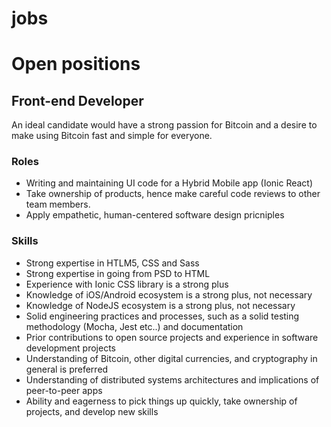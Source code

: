 # jobs

# Open positions

## Front-end Developer

An ideal candidate would have a strong passion for Bitcoin and a desire to make using Bitcoin fast and simple for everyone.

### Roles

* Writing and maintaining UI code for a Hybrid Mobile app (Ionic React)
* Take ownership of products, hence make careful code reviews to other team members.
* Apply empathetic, human-centered software design pricniples

### Skills

* Strong expertise in HTLM5, CSS and Sass 
* Strong expertise in going from PSD to HTML
* Experience with Ionic CSS library is a strong plus
* Knowledge of iOS/Android ecosystem is a strong plus, not necessary
* Knowledge of NodeJS ecosystem is a strong plus, not necessary
* Solid engineering practices and processes, such as a solid testing methodology (Mocha, Jest etc..) and documentation
* Prior contributions to open source projects and experience in software development projects
* Understanding of Bitcoin, other digital currencies, and cryptography in general is preferred   
* Understanding of distributed systems architectures and implications of peer-to-peer apps
* Ability and eagerness to pick things up quickly, take ownership of projects, and develop new skills
    
